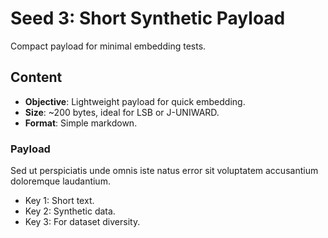 # Seed 3: Short Synthetic Payload

Compact payload for minimal embedding tests.

## Content
- **Objective**: Lightweight payload for quick embedding.
- **Size**: ~200 bytes, ideal for LSB or J-UNIWARD.
- **Format**: Simple markdown.

### Payload
Sed ut perspiciatis unde omnis iste natus error sit voluptatem accusantium doloremque laudantium.

- Key 1: Short text.
- Key 2: Synthetic data.
- Key 3: For dataset diversity.